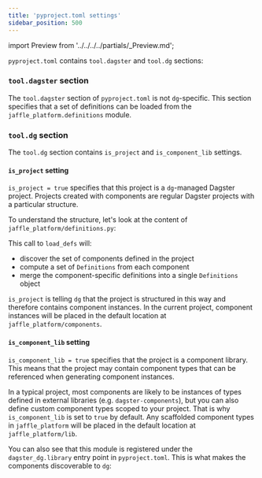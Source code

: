 ```yaml
---
title: 'pyproject.toml settings'
sidebar_position: 500
---
```


import Preview from '../../../../partials/\_Preview.md';

<Preview />

`pyproject.toml` contains `tool.dagster` and `tool.dg` sections:

<CodeExample path="docs_beta_snippets/docs_beta_snippets/guides/components/index/4-pyproject.toml" language="TOML" title="jaffle-platform/pyproject.toml" />

### `tool.dagster` section

The `tool.dagster` section of `pyproject.toml` is not `dg`-specific. This section specifies that a set of definitions can be loaded from the `jaffle_platform.definitions` module.

### `tool.dg` section

The `tool.dg` section contains `is_project` and `is_component_lib` settings.

#### `is_project` setting

`is_project = true` specifies that this project is a `dg`-managed Dagster project. Projects created with components are regular Dagster projects with a particular structure.

To understand the structure, let's look at the content of `jaffle_platform/definitions.py`:

<CodeExample path="docs_beta_snippets/docs_beta_snippets/guides/components/index/5-definitions.py" language="Python" title="jaffle-platform/jaffle_platform/definitions.py" />

This call to `load_defs` will:

- discover the set of components defined in the project
- compute a set of `Definitions` from each component
- merge the component-specific definitions into a single `Definitions` object

`is_project` is telling `dg` that the project is structured in this way and therefore contains component instances. In the current project, component instances will be placed in the default location at `jaffle_platform/components`.

#### `is_component_lib` setting

`is_component_lib = true` specifies that the project is a component library. This means that the project may contain component types that can be referenced when generating component instances.

In a typical project, most components are likely to be instances of types defined in external libraries (e.g. `dagster-components`), but you can also define custom component types scoped to your project. That is why `is_component_lib` is set to `true` by default. Any scaffolded component types in `jaffle_platform` will be placed in the default location at `jaffle_platform/lib`.

You can also see that this module is registered under the `dagster_dg.library` entry point in `pyproject.toml`. This is what makes the components discoverable to `dg`:

<CodeExample path="docs_beta_snippets/docs_beta_snippets/guides/components/index/6-pyproject.toml" language="TOML" title="jaffle-platform/pyproject.toml" />
